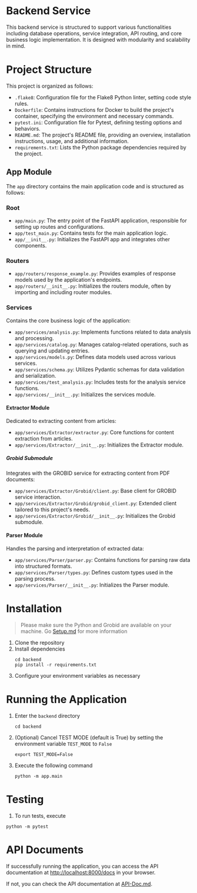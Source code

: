 # Backend Service
This backend service is structured to support various functionalities including database operations, service integration, API routing, and core business logic implementation. It is designed with modularity and scalability in mind.

# Project Structure

This project is organized as follows:

- `.flake8`: Configuration file for the Flake8 Python linter, setting code style rules.
- `Dockerfile`: Contains instructions for Docker to build the project's container, specifying the environment and necessary commands.
- `pytest.ini`: Configuration file for Pytest, defining testing options and behaviors.
- `README.md`: The project's README file, providing an overview, installation instructions, usage, and additional information.
- `requirements.txt`: Lists the Python package dependencies required by the project.

## App Module

The `app` directory contains the main application code and is structured as follows:

### Root

- `app/main.py`: The entry point of the FastAPI application, responsible for setting up routes and configurations.
- `app/test_main.py`: Contains tests for the main application logic.
- `app/__init__.py`: Initializes the FastAPI app and integrates other components.

### Routers

- `app/routers/response_example.py`: Provides examples of response models used by the application's endpoints.
- `app/routers/__init__.py`: Initializes the routers module, often by importing and including router modules.

### Services

Contains the core business logic of the application:

- `app/services/analysis.py`: Implements functions related to data analysis and processing.
- `app/services/catalog.py`: Manages catalog-related operations, such as querying and updating entries.
- `app/services/models.py`: Defines data models used across various services.
- `app/services/schema.py`: Utilizes Pydantic schemas for data validation and serialization.
- `app/services/test_analysis.py`: Includes tests for the analysis service functions.
- `app/services/__init__.py`: Initializes the services module.

#### Extractor Module

Dedicated to extracting content from articles:

- `app/services/Extractor/extractor.py`: Core functions for content extraction from articles.
- `app/services/Extractor/__init__.py`: Initializes the Extractor module.

##### Grobid Submodule

Integrates with the GROBID service for extracting content from PDF documents:

- `app/services/Extractor/Grobid/client.py`: Base client for GROBID service interaction.
- `app/services/Extractor/Grobid/grobid_client.py`: Extended client tailored to this project's needs.
- `app/services/Extractor/Grobid/__init__.py`: Initializes the Grobid submodule.

#### Parser Module

Handles the parsing and interpretation of extracted data:

- `app/services/Parser/parser.py`: Contains functions for parsing raw data into structured formats.
- `app/services/Parser/types.py`: Defines custom types used in the parsing process.
- `app/services/Parser/__init__.py`: Initializes the Parser module.



# Installation

> Please make sure the Python and Grobid are available on your machine. Go [Setup.md](../Documents/Implementation/Setup.md#backend-service) for more information

1. Clone the repository
2. Install dependencies
   ```
   cd backend
   pip install -r requirements.txt
   ```
3. Configure your environment variables as necessary

# Running the Application

1. Enter the `backend` directory
    ```
    cd backend
    ```
2. (Optional) Cancel TEST MODE (default is True) by setting the environment variable `TEST_MODE` to `False`
    ```
    export TEST_MODE=False
    ```
3. Execute the following command
    ```
    python -m app.main
    ```

# Testing

1. To run tests, execute

```
python -m pytest
```

# API Documents

If successfully running the application, you can access the API documentation at [http://localhost:8000/docs](http://localhost:8000/docs) in your browser.

If not, you can check the API documentation at [API-Doc.md](../Documents/Implementation/API/API-Doc.md).
